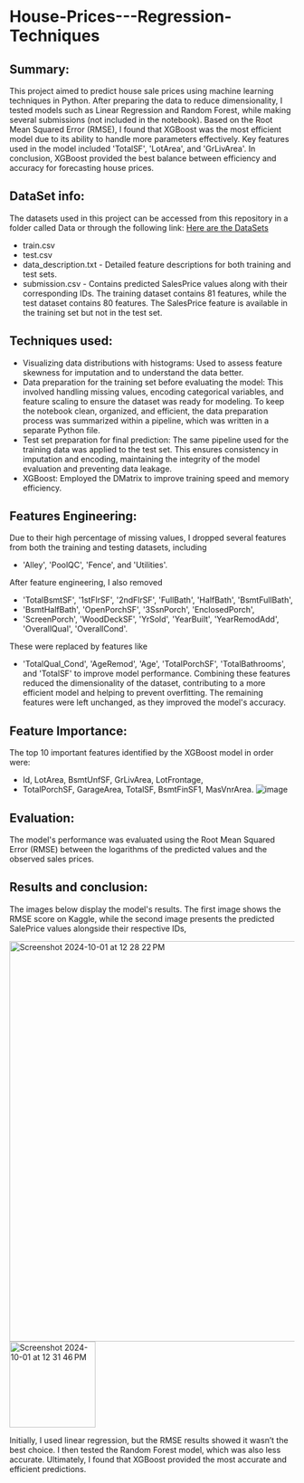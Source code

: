 # House-Prices---Regression-Techniques


## Summary: 
This project aimed to predict house sale prices using machine learning techniques in Python. After preparing the data to reduce dimensionality, I tested models such as Linear Regression and Random Forest, while making several submissions (not included in the notebook). Based on the Root Mean Squared Error (RMSE), I found that XGBoost was the most efficient model due to its ability to handle more parameters effectively. Key features used in the model included 'TotalSF', 'LotArea', and 'GrLivArea'. In conclusion, XGBoost provided the best balance between efficiency and accuracy for forecasting house prices.


## DataSet info:
The datasets used in this project can be accessed from this repository in a folder called Data or through the following link:
<a href="https://www.kaggle.com/competitions/house-prices-advanced-regression-techniques/data" target="_blank"> Here are the DataSets</a>
- train.csv
- test.csv
- data_description.txt - Detailed feature descriptions for both training and test sets.
- submission.csv - Contains predicted SalesPrice values along with their corresponding IDs.
The training dataset contains 81 features, while the test dataset contains 80 features. The SalesPrice feature is available in the training set but not in the test set.


## Techniques used:
- Visualizing data distributions with histograms: Used to assess feature skewness for imputation and to understand the data better.
- Data preparation for the training set before evaluating the model: This involved handling missing values, encoding categorical variables, and feature scaling to ensure the dataset was ready for modeling. To keep the notebook clean, organized, and efficient, the data preparation process was summarized within a pipeline, which was written in a separate Python file.
- Test set preparation for final prediction: The same pipeline used for the training data was applied to the test set. This ensures consistency in imputation and encoding, maintaining the integrity of the model evaluation and preventing data leakage.
- XGBoost: Employed the DMatrix to improve training speed and memory efficiency.


## Features Engineering:
Due to their high percentage of missing values, I dropped several features from both the training and testing datasets, including 
- 'Alley', 'PoolQC', 'Fence', and 'Utilities'.

After feature engineering, I also removed
- 'TotalBsmtSF', '1stFlrSF', '2ndFlrSF', 'FullBath', 'HalfBath', 'BsmtFullBath',
- 'BsmtHalfBath', 'OpenPorchSF', '3SsnPorch', 'EnclosedPorch',
- 'ScreenPorch', 'WoodDeckSF', 'YrSold', 'YearBuilt', 'YearRemodAdd', 'OverallQual', 'OverallCond'.

These were replaced by features like 
- 'TotalQual_Cond', 'AgeRemod', 'Age', 'TotalPorchSF', 'TotalBathrooms', and 'TotalSF'
to improve model performance. Combining these features reduced the dimensionality of the dataset, contributing to a more efficient model and helping to prevent overfitting. The remaining features were left unchanged, as they improved the model's accuracy.


## Feature Importance:
The top 10 important features identified by the XGBoost model in order were: 
- Id, LotArea, BsmtUnfSF, GrLivArea, LotFrontage,
- TotalPorchSF, GarageArea, TotalSF, BsmtFinSF1, MasVnrArea.
![image](https://github.com/user-attachments/assets/b0410fff-087f-4d5c-8622-813ee75f2b55)


## Evaluation:
The model's performance was evaluated using the Root Mean Squared Error (RMSE) between the logarithms of the predicted values and the observed sales prices.


## Results and conclusion:
The images below display the model's results. The first image shows the RMSE score on Kaggle, while the second image presents the predicted SalePrice values alongside their respective IDs, 

<img width="708" alt="Screenshot 2024-10-01 at 12 28 22 PM" src="https://github.com/user-attachments/assets/1747529e-1576-4a98-be56-3e2b8f8046eb">

<img width="152" alt="Screenshot 2024-10-01 at 12 31 46 PM" src="https://github.com/user-attachments/assets/f244bf9d-4f2c-4fd5-ac64-b3a405ba9b0e">


Initially, I used linear regression, but the RMSE results showed it wasn’t the best choice. I then tested the Random Forest model, which was also less accurate. Ultimately, I found that XGBoost provided the most accurate and efficient predictions.
